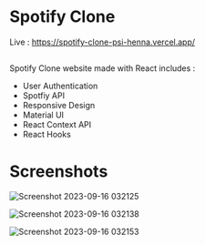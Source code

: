 
# Spotify Clone
Live : https://spotify-clone-psi-henna.vercel.app/
##
Spotify Clone website made with React includes :
- User Authentication
- Spotfiy API
- Responsive Design
- Material UI
- React Context API
- React Hooks

# Screenshots
![Screenshot 2023-09-16 032125](https://github.com/Lambersonistaken/spotify-clone/assets/73862428/b140e1fe-2c66-4d3e-9d62-bdc015c33c84)

![Screenshot 2023-09-16 032138](https://github.com/Lambersonistaken/spotify-clone/assets/73862428/d1be220d-b2d0-44d5-af6a-a72748b5c94d)

![Screenshot 2023-09-16 032153](https://github.com/Lambersonistaken/spotify-clone/assets/73862428/f0f89ba4-b3de-40d6-9228-3b5b87060caa)










